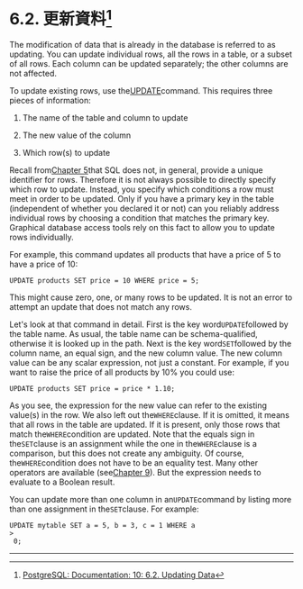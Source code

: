 # 6.2. 更新資料[^1]

The modification of data that is already in the database is referred to as updating. You can update individual rows, all the rows in a table, or a subset of all rows. Each column can be updated separately; the other columns are not affected.

To update existing rows, use the[UPDATE](https://www.postgresql.org/docs/10/static/sql-update.html)command. This requires three pieces of information:

1. The name of the table and column to update

2. The new value of the column

3. Which row\(s\) to update

Recall from[Chapter 5](https://www.postgresql.org/docs/10/static/ddl.html)that SQL does not, in general, provide a unique identifier for rows. Therefore it is not always possible to directly specify which row to update. Instead, you specify which conditions a row must meet in order to be updated. Only if you have a primary key in the table \(independent of whether you declared it or not\) can you reliably address individual rows by choosing a condition that matches the primary key. Graphical database access tools rely on this fact to allow you to update rows individually.

For example, this command updates all products that have a price of 5 to have a price of 10:

```
UPDATE products SET price = 10 WHERE price = 5;

```

This might cause zero, one, or many rows to be updated. It is not an error to attempt an update that does not match any rows.

Let's look at that command in detail. First is the key word`UPDATE`followed by the table name. As usual, the table name can be schema-qualified, otherwise it is looked up in the path. Next is the key word`SET`followed by the column name, an equal sign, and the new column value. The new column value can be any scalar expression, not just a constant. For example, if you want to raise the price of all products by 10% you could use:

```
UPDATE products SET price = price * 1.10;

```

As you see, the expression for the new value can refer to the existing value\(s\) in the row. We also left out the`WHERE`clause. If it is omitted, it means that all rows in the table are updated. If it is present, only those rows that match the`WHERE`condition are updated. Note that the equals sign in the`SET`clause is an assignment while the one in the`WHERE`clause is a comparison, but this does not create any ambiguity. Of course, the`WHERE`condition does not have to be an equality test. Many other operators are available \(see[Chapter 9](https://www.postgresql.org/docs/10/static/functions.html)\). But the expression needs to evaluate to a Boolean result.

You can update more than one column in an`UPDATE`command by listing more than one assignment in the`SET`clause. For example:

```
UPDATE mytable SET a = 5, b = 3, c = 1 WHERE a 
>
 0;
```

---



[^1]: [PostgreSQL: Documentation: 10: 6.2. Updating Data](https://www.postgresql.org/docs/10/static/dml-update.html)

